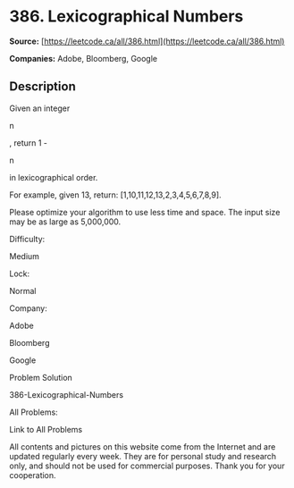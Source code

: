 # 386. Lexicographical Numbers

**Source:** [https://leetcode.ca/all/386.html](https://leetcode.ca/all/386.html)

**Companies:** Adobe, Bloomberg, Google

## Description

Given an integer

n

, return 1 -

n

in lexicographical order.

For example, given 13, return: [1,10,11,12,13,2,3,4,5,6,7,8,9].

Please optimize your algorithm to use less time and space. The input size may be as large as
        5,000,000.

Difficulty:

Medium

Lock:

Normal

Company:

Adobe

Bloomberg

Google

Problem Solution

386-Lexicographical-Numbers

All Problems:

Link to All Problems

All contents and pictures on this website come from the Internet and are updated regularly every week. They are for personal study and research only, and should not be used for commercial purposes. Thank you for your cooperation.

